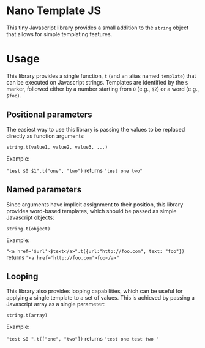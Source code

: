 # Nano Template JS

This tiny Javascript library provides a small addition to the `string` object that allows for simple templating features.

# Usage

This library provides a single function, `t` (and an alias named `template`) that can be executed on Javascript strings. Templates are identified by the `$` marker, followed either by a number starting from `0` (e.g., `$2`) or a word (e.g., `$foo`).


## Positional parameters

The easiest way to use this library is passing the values to be replaced directly as function arguments:

`string.t(value1, value2, value3, ...)`

Example:

`"test $0 $1".t("one", "two")` returns `"test one two"`


## Named parameters

Since arguments have implicit assignment to their position, this library provides word-based templates, which should be passed as simple Javascript objects:

`string.t(object)`

Example:

`"<a href='$url'>$text</a>".t({url:"http://foo.com", text: "foo"})` returns `"<a href='http://foo.com'>foo</a>"`


## Looping

This library also provides looping capabilities, which can be useful for applying a single template to a set of values. This is achieved by passing a Javascript array as a single parameter:

`string.t(array)`

Example:

`"test $0 ".t(["one", "two"])` returns `"test one test two "`
